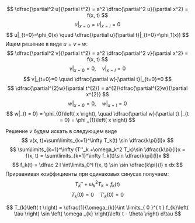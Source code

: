 $$
\dfrac{\partial^2 u}{\partial t^2} = a^2 \dfrac{\partial^2 u}{\partial x^2} = f(x, t)
$$
$$
u|_{x=0}=u|_{x=l} = 0
$$
$$
u|_{t=0}=\phi_0(x) \quad \dfrac{\partial u}{\partial t}|_{t=0}=\phi_1(x))
$$
Ищем решение в виде $u=v+w$.
$$
\dfrac{\partial^2 v}{\partial t^2} = a^2 \dfrac{\partial^2 v}{\partial x^2} = f(x, t)
$$
$$
v|_{x=0}=0,\quad   v|_{x=l} = 0
$$
$$
v|_{t=0}=0 \quad \dfrac{\partial w}{\partial t}|_{t=0}=0
$$
$$
\dfrac{\partial^{2}w}{\partial t^{2}} = a^{2}\dfrac{\partial^{2}w}{\partial x^{2}}
$$
$$
w |_{x = 0} = 0, \quad w|_{x = l} = 0
$$
$$
w|_{t = 0} = \phi_{0}\left( x \right), \quad \dfrac{\partial w}{\partial t} |_{t = 0} =  \phi _{1}\left( x \right)  
$$

Решение $v$ будем искать в следующем виде
$$
v(x, t)=\sum\limits_{k=1}^\infty T_k(t) \sin \dfrac{k\pi}{l}x
$$
$$
\sum\limits_{k=1}^\infty (T''_k +\omega_k^2 T_k)\sin \dfrac{k\pi}{l}x = f(x, t) = \sum\limits_{k=1}^\infty f_k(t)\sin \dfrac{k\pi}{l}x
$$
$$
f_k(t) = \dfrac 2 l \int\limits_0^l f(x, t) \sin \sin \dfrac{k\pi}{l} x dx
$$
Приравнивая коэффициенты при одинаковых синусах получаем:
$$
T_k '' + \omega^2_k T_k=f_k(t)
$$
$$
T_k(0)=0\quad T'_k(0)=0
$$

$$
T_{k}\left( t \right)  = \dfrac{1}{\omega_{k}}\int \limits_{ 0 }^{ t } f_{k}\left( \tau \right) \sin \left( \omega _{k} \right)\left( t - \theta \right) d\tau
$$



